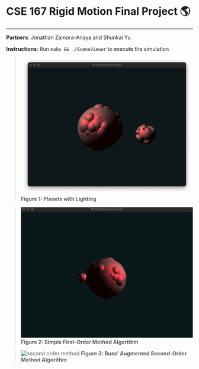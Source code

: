 # CSE 167 Rigid Motion Final Project 🌎

---

**Partners**: Jonathan Zamora-Anaya and Shunkai Yu

**Instructions**: Run `make && ./SceneViewer` to execute the simulation

> ![planets](planets.png)
> **Figure 1: Planets with Lighting**


> ![first order method](first-order-method.gif)
> **Figure 2: Simple First-Order Method Algorithm**

> ![second order method](second-order-method.gif)
> **Figure 3: Buss’ Augmented Second-Order Method Algorithm**